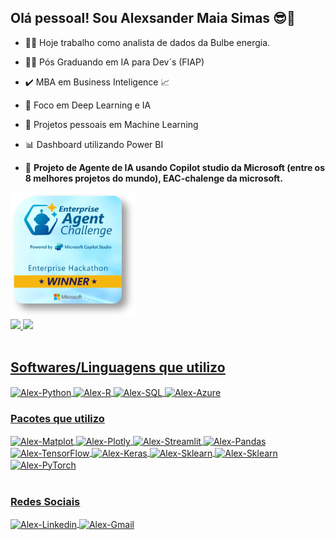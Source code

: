 ## Olá pessoal! Sou Alexsander Maia Simas 😎👋

- 👨‍💻 Hoje trabalho como analista de dados da Bulbe energia.
- 🕵️‍♂️ Pós Graduando em IA para Dev´s (FIAP) 
- ✔️ MBA em Business Inteligence 📈
- 🌱 Foco em Deep Learning e IA
- 📡 Projetos pessoais em Machine Learning
- 📊 Dashboard utilizando Power BI
  
- 🤖 **Projeto de Agente de IA usando Copilot studio da Microsoft (entre os 8 melhores projetos do mundo), EAC-chalenge da microsoft.**

<div>
<a href="https://www.credly.com/badges/9aefd9cd-1078-4cbf-acaf-0d10e12b586a/public_url">
  <img src="badges/enterprise-agent-challenge-winner.png" alt="Enterprise Agent Challenge Winner" width="200"/>
</a>
  
</div>

<div>
  <a href="https://github.com/alexmaiasimas07">
  <img height="170em" src="https://github-readme-stats.vercel.app/api?username=alexsimas07&show_icons=true&theme=tokyonight&include_all_commits=true&rank_icon=github"/>
  <img height="170em" src="https://github-readme-stats.vercel.app/api/top-langs/?username=alexsimas07&layout=compact&langs_counts=2&theme=tokyonight"/>
<div>
  
<div style="display: inline_block"><br>
  <h2 align"center"><u>Softwares/Linguagens que utilizo</u></h2>
  <img align="center" alt="Alex-Python" height="90" width="100" src="https://cdn.jsdelivr.net/gh/devicons/devicon@latest/icons/python/python-original-wordmark.svg" />
  <img align="center" alt="Alex-R" height="70" width="80" src="https://cdn.jsdelivr.net/gh/devicons/devicon@latest/icons/r/r-original.svg" />
  <img align="center" alt="Alex-SQL" height="70" width="80" src="https://cdn.jsdelivr.net/gh/devicons/devicon@latest/icons/azuresqldatabase/azuresqldatabase-original.svg" />
  <img align="center" alt="Alex-Azure" height="70" width="80" src="https://devicon-website.vercel.app/api/azure/original-wordmark.svg"/>
</div>
  <h3 align"center"><u>Pacotes que utilizo</u></h3>
  <img align="center" alt="Alex-Matplot" height="70" width="80" src="https://cdn.jsdelivr.net/gh/devicons/devicon@latest/icons/matplotlib/matplotlib-original-wordmark.svg" />
  <img align="center" alt="Alex-Plotly" height="70" width="80" src="https://cdn.jsdelivr.net/gh/devicons/devicon@latest/icons/plotly/plotly-original-wordmark.svg" />
  <img align="center" alt="Alex-Streamlit" height="70" width="80" src="https://cdn.jsdelivr.net/gh/devicons/devicon@latest/icons/streamlit/streamlit-plain-wordmark.svg" />
  <img align="center" alt="Alex-Pandas" height="70" width="80" src="https://cdn.jsdelivr.net/gh/devicons/devicon@latest/icons/pandas/pandas-original-wordmark.svg" />
  <img align="center" alt="Alex-TensorFlow" height="70" width="80" src="https://cdn.jsdelivr.net/gh/devicons/devicon@latest/icons/tensorflow/tensorflow-original.svg" />
  <img align="center" alt="Alex-Keras" height="70" width="80" src="https://cdn.jsdelivr.net/gh/devicons/devicon@latest/icons/keras/keras-original.svg" />
  <img align="center" alt="Alex-Sklearn" height="70" width="80" src="https://cdn.jsdelivr.net/gh/devicons/devicon@latest/icons/scikitlearn/scikitlearn-original.svg" />
  <img align="center" alt="Alex-Sklearn" height="70" width="80" src="https://cdn.jsdelivr.net/gh/devicons/devicon@latest/icons/numpy/numpy-plain-wordmark.svg" />
  <img align="center" alt="Alex-PyTorch" height="70" width="80" src="https://cdn.jsdelivr.net/gh/devicons/devicon@latest/icons/pytorch/pytorch-plain-wordmark.svg" />
 </div>

 <div style="display: inline_block"><br>
   <h3 align"center"><u> Redes Sociais</u></h3>
   <img align="center" alt="Alex-Linkedin" height="70" width="80" src="https://devicon-website.vercel.app/api/linkedin/original-wordmark.svg" />
   <img align="center" alt="Alex-Gmail" height="70" width="80" src="https://cdn.jsdelivr.net/gh/devicons/devicon@latest/icon/gmail/gmail-original.svg"/>
   
